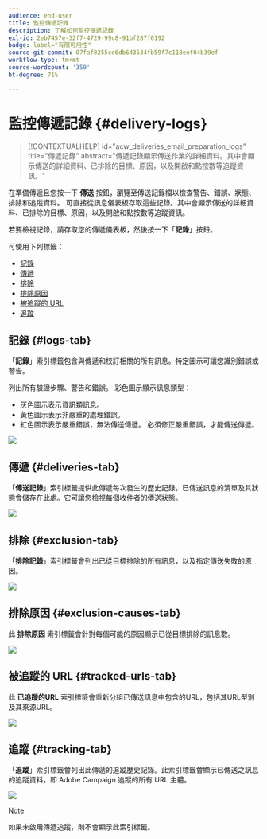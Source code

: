 ```yaml
---
audience: end-user
title: 監控傳遞記錄
description: 了解如何監控傳遞記錄
exl-id: 2eb7457e-32f7-4729-99c8-91bf287f0192
badge: label="有限可用性"
source-git-commit: 07faf8255ce6db643534fb59f7c118eef04b39ef
workflow-type: tm+mt
source-wordcount: '359'
ht-degree: 71%

---
```


# 監控傳遞記錄 {#delivery-logs}

>[!CONTEXTUALHELP]
>id="acw_deliveries_email_preparation_logs"
>title="傳遞記錄"
>abstract="傳遞記錄顯示傳送作業的詳細資料。其中會顯示傳送的詳細資料、已排除的目標、原因，以及開啟和點按數等追蹤資訊。"

在準備傳遞且您按一下 **傳送** 按鈕，瀏覽至傳送記錄檔以檢查警告、錯誤、狀態、排除和追蹤資料。 可直接從訊息儀表板存取這些記錄。其中會顯示傳送的詳細資料、已排除的目標、原因，以及開啟和點按數等追蹤資訊。

若要檢視記錄，請存取您的傳遞儀表板，然後按一下「**記錄**」按鈕。

可使用下列標籤：

* [記錄](#logs-tab)
* [傳遞](#deliveries-tab)
* [排除](#exclusion-tab)
* [排除原因](#exclusion-causes)
* [被追蹤的 URL](#tracked-urls)
* [追蹤](#tracking)

## 記錄 {#logs-tab}

「**記錄**」索引標籤包含與傳遞和校訂相關的所有訊息。特定圖示可讓您識別錯誤或警告。

列出所有驗證步驟、警告和錯誤。 彩色圖示顯示訊息類型：

* 灰色圖示表示資訊類訊息。
* 黃色圖示表示非嚴重的處理錯誤。
* 紅色圖示表示嚴重錯誤，無法傳送傳遞。 必須修正嚴重錯誤，才能傳送傳遞。

![](assets/logs.png)


## 傳遞 {#deliveries-tab}

「**傳送記錄**」索引標籤提供此傳遞每次發生的歷史記錄。已傳送訊息的清單及其狀態會儲存在此處。它可讓您檢視每個收件者的傳送狀態。

![](assets/logs2.png)

## 排除 {#exclusion-tab}

「**排除記錄**」索引標籤會列出已從目標排除的所有訊息，以及指定傳送失敗的原因。

![](assets/logs3.png)

## 排除原因 {#exclusion-causes-tab}

此 **排除原因** 索引標籤會針對每個可能的原因顯示已從目標排除的訊息數。

![](assets/logs4.png)

## 被追蹤的 URL {#tracked-urls-tab}

此 **已追蹤的URL** 索引標籤會重新分組已傳送訊息中包含的URL，包括其URL型別及其來源URL。

![](assets/logs5.png)

## 追蹤 {#tracking-tab}

「**追蹤**」索引標籤會列出此傳遞的追蹤歷史記錄。此索引標籤會顯示已傳送之訊息的追蹤資料，即 Adobe Campaign 追蹤的所有 URL 主體。


![](assets/logs6.png)

>[!NOTE]
>
>如果未啟用傳遞追蹤，則不會顯示此索引標籤。